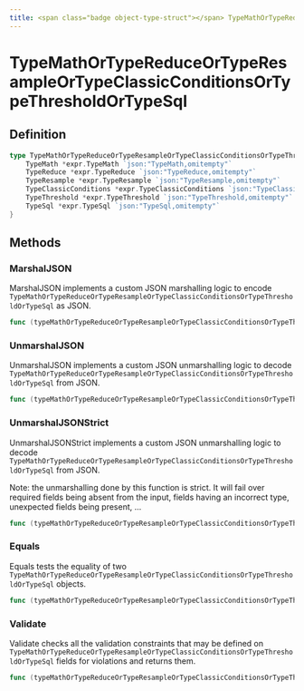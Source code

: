 ```yaml
---
title: <span class="badge object-type-struct"></span> TypeMathOrTypeReduceOrTypeResampleOrTypeClassicConditionsOrTypeThresholdOrTypeSql
---
```

# <span class="badge object-type-struct"></span> TypeMathOrTypeReduceOrTypeResampleOrTypeClassicConditionsOrTypeThresholdOrTypeSql

## Definition

```go
type TypeMathOrTypeReduceOrTypeResampleOrTypeClassicConditionsOrTypeThresholdOrTypeSql struct {
    TypeMath *expr.TypeMath `json:"TypeMath,omitempty"`
    TypeReduce *expr.TypeReduce `json:"TypeReduce,omitempty"`
    TypeResample *expr.TypeResample `json:"TypeResample,omitempty"`
    TypeClassicConditions *expr.TypeClassicConditions `json:"TypeClassicConditions,omitempty"`
    TypeThreshold *expr.TypeThreshold `json:"TypeThreshold,omitempty"`
    TypeSql *expr.TypeSql `json:"TypeSql,omitempty"`
}
```
## Methods

### <span class="badge object-method"></span> MarshalJSON

MarshalJSON implements a custom JSON marshalling logic to encode `TypeMathOrTypeReduceOrTypeResampleOrTypeClassicConditionsOrTypeThresholdOrTypeSql` as JSON.

```go
func (typeMathOrTypeReduceOrTypeResampleOrTypeClassicConditionsOrTypeThresholdOrTypeSql *TypeMathOrTypeReduceOrTypeResampleOrTypeClassicConditionsOrTypeThresholdOrTypeSql) MarshalJSON() ([]byte, error)
```

### <span class="badge object-method"></span> UnmarshalJSON

UnmarshalJSON implements a custom JSON unmarshalling logic to decode `TypeMathOrTypeReduceOrTypeResampleOrTypeClassicConditionsOrTypeThresholdOrTypeSql` from JSON.

```go
func (typeMathOrTypeReduceOrTypeResampleOrTypeClassicConditionsOrTypeThresholdOrTypeSql *TypeMathOrTypeReduceOrTypeResampleOrTypeClassicConditionsOrTypeThresholdOrTypeSql) UnmarshalJSON(raw []byte) error
```

### <span class="badge object-method"></span> UnmarshalJSONStrict

UnmarshalJSONStrict implements a custom JSON unmarshalling logic to decode `TypeMathOrTypeReduceOrTypeResampleOrTypeClassicConditionsOrTypeThresholdOrTypeSql` from JSON.

Note: the unmarshalling done by this function is strict. It will fail over required fields being absent from the input, fields having an incorrect type, unexpected fields being present, …

```go
func (typeMathOrTypeReduceOrTypeResampleOrTypeClassicConditionsOrTypeThresholdOrTypeSql *TypeMathOrTypeReduceOrTypeResampleOrTypeClassicConditionsOrTypeThresholdOrTypeSql) UnmarshalJSONStrict(raw []byte) error
```

### <span class="badge object-method"></span> Equals

Equals tests the equality of two `TypeMathOrTypeReduceOrTypeResampleOrTypeClassicConditionsOrTypeThresholdOrTypeSql` objects.

```go
func (typeMathOrTypeReduceOrTypeResampleOrTypeClassicConditionsOrTypeThresholdOrTypeSql *TypeMathOrTypeReduceOrTypeResampleOrTypeClassicConditionsOrTypeThresholdOrTypeSql) Equals(other TypeMathOrTypeReduceOrTypeResampleOrTypeClassicConditionsOrTypeThresholdOrTypeSql) bool
```

### <span class="badge object-method"></span> Validate

Validate checks all the validation constraints that may be defined on `TypeMathOrTypeReduceOrTypeResampleOrTypeClassicConditionsOrTypeThresholdOrTypeSql` fields for violations and returns them.

```go
func (typeMathOrTypeReduceOrTypeResampleOrTypeClassicConditionsOrTypeThresholdOrTypeSql *TypeMathOrTypeReduceOrTypeResampleOrTypeClassicConditionsOrTypeThresholdOrTypeSql) Validate() error
```

